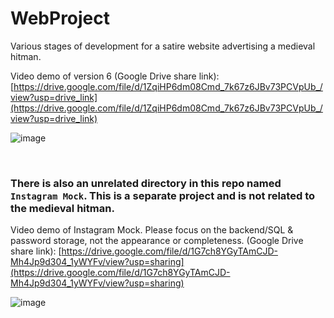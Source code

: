 # WebProject
Various stages of development for a satire website advertising a medieval hitman.

Video demo of version 6 (Google Drive share link): [https://drive.google.com/file/d/1ZqiHP6dm08Cmd_7k67z6JBv73PCVpUb_/view?usp=drive_link](https://drive.google.com/file/d/1ZqiHP6dm08Cmd_7k67z6JBv73PCVpUb_/view?usp=drive_link)


![image](https://github.com/JacksonKary/WebProject/assets/117691954/9eb3a5b5-5773-42b5-a137-063554d29545)

<br>

### There is also an unrelated directory in this repo named `Instagram Mock`. This is a separate project and is not related to the medieval hitman.

Video demo of Instagram Mock. Please focus on the backend/SQL & password storage, not the appearance or completeness. (Google Drive share link): [https://drive.google.com/file/d/1G7ch8YGyTAmCJD-Mh4Jp9d304_1yWYFv/view?usp=sharing](https://drive.google.com/file/d/1G7ch8YGyTAmCJD-Mh4Jp9d304_1yWYFv/view?usp=sharing)

![image](https://github.com/JacksonKary/WebProject/assets/117691954/1fcb4dad-9b03-4ae5-9d71-70eb3b97eef0)


